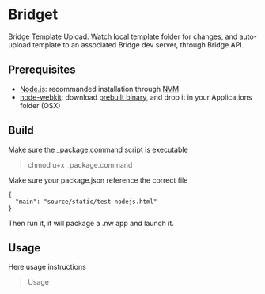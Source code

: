 # Bridget

Bridge Template Upload.
Watch local template folder for changes, and auto-upload template to an associated Bridge dev server, through Bridge API.

## Prerequisites

- [Node.js](http://nodejs.org/): recommanded installation through [NVM](https://github.com/creationix/nvm)
- [node-webkit](https://github.com/rogerwang/node-webkit): download [prebuilt binary](https://github.com/rogerwang/node-webkit#downloads), and drop it in your Applications folder (OSX)

## Build

Make sure the _package.command script is executable

> chmod u+x _package.command

Make sure your package.json reference the correct file
```
{
  "main": "source/static/test-nodejs.html"
}
```

Then run it, it will package a .nw app and launch it.

## Usage

Here usage instructions

> Usage
